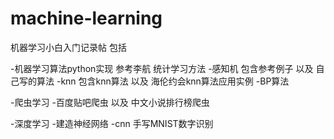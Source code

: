 # machine-learning
机器学习小白入门记录帖
包括

-机器学习算法python实现 参考李航 统计学习方法
-感知机 包含参考例子 以及 自己写的算法
-knn 包含knn算法 以及 海伦约会knn算法应用实例
-BP算法

-爬虫学习
-百度贴吧爬虫 以及 中文小说排行榜爬虫

-深度学习
-建造神经网络
-cnn 手写MNIST数字识别
